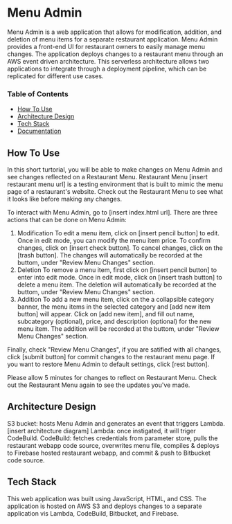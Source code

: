 # Menu Admin
Menu Admin is a web application that allows for modification, addition, and deletion of menu items for a separate restaurant application. Menu Admin provides a front-end UI for restaurant owners to easily manage menu changes. The application deploys changes to a restaurant menu through an AWS event driven architecture. This serverless architecture allows two applications to integrate through a deployment pipeline, which can be replicated for different use cases.

### Table of Contents
   * [How To Use](#how-to-use)
   * [Architecture Design](#architecture-design)
   * [Tech Stack](#tech-stack)
   * [Documentation](#documentation)

## How To Use <a name="how-to-use"></a>
In this short turtorial, you will be able to make changes on Menu Admin and see changes reflected on a Restaurant Menu.
Restaurant Menu [insert restaurant menu url] is a testing environment that is built to mimic the menu page of a restaurant's website.
Check out the Restaurant Menu to see what it looks like before making any changes.

To interact with Menu Admin, go to [insert index.html url]. There are three actions that can be done on Menu Admin:

1. Modification
To edit a menu item, click on [insert pencil button] to edit. Once in edit mode, you can modify the menu item price. To confirm changes, click on [insert check button]. To cancel changes, click on the [trash button]. The changes will automatically be recorded at the buttom, under "Review Menu Changes" section.
2. Deletion
To remove a menu item, first click on [insert pencil button] to enter into edit mode. Once in edit mode, click on [insert trash button] to delete a menu item. The deletion will automatically be recorded at the buttom, under "Review Menu Changes" section.
3. Addition
To add a new menu item, click on the a collapsible category banner, the menu items in the selected category and [add new item button] will appear. Click on [add new item], and fill out name, subcategory (optional), price, and description (optional) for the new menu item. The addition will be recorded at the buttom, under "Review Menu Changes" section.

Finally, check "Review Menu Changes", if you are satified with all changes, click [submit button] for commit changes to the restaurant menu page. If you want to restore Menu Admin to default settings, click [rest button].

Please allow 5 minutes for changes to reflect on Restaurant Menu. Check out the Restaurant Menu again to see the updates you've made.

## Architecture Design <a name="architecture-design"></a>

S3 bucket: hosts Menu Admin and generates an event that triggers Lambda.
[insert architecture diagram]
Lambda: once instigated, it will triger CodeBuild.
CodeBuild: fetches credentials from parameter store, pulls the restaurant webapp code source, overwrites menu file, compiles & deploys to Firebase hosted restaurant webapp, and commit & push to Bitbucket code source.
 

## Tech Stack <a name="tech-stack"></a>
This web application was built using JavaScript, HTML, and CSS. The application is hosted on AWS S3 and deploys changes to a separate application vis Lambda, CodeBuild, Bitbucket, and Firebase.

